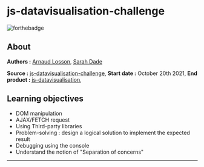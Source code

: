 # js-datavisualisation-challenge

![forthebadge](https://forthebadge.com/images/badges/made-with-javascript.svg) 

## About  
  
**Authors :** [Arnaud Losson](https://github.com/ArnaudLosson), [Sarah Dade](https://github.com/SarahDade)

**Source :** [js-datavisualisation-challenge](https://github.com/becodeorg/CRL-Woods-5.33/blob/main/1.TRAIL/02.The-Hill/08.Javascript/Challenge/javascript-data-visualisation/readme.md),
**Start date :** October 20th 2021,
**End product :** [js-datavisualisation](https://arnaudlosson.github.io/js-datavisualisation-challenge/),

## Learning objectives  

* DOM manipulation
* AJAX/FETCH request
* Using Third-party libraries
* Problem-solving : design a logical solution to implement the expected result
* Debugging using the console
* Understand the notion of "Separation of concerns"
---  
         
      
